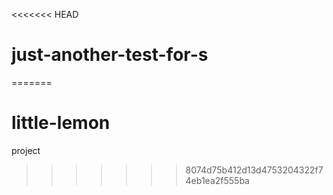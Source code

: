 <<<<<<< HEAD
# just-another-test-for-s
=======
# little-lemon
project
>>>>>>> 8074d75b412d13d4753204322f74eb1ea2f555ba
